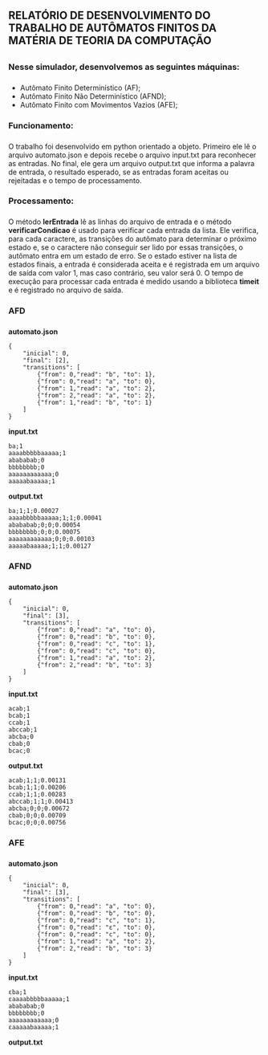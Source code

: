 ## **RELATÓRIO DE DESENVOLVIMENTO DO TRABALHO DE AUTÔMATOS FINITOS DA MATÉRIA DE TEORIA DA COMPUTAÇÃO** <h2>


### Nesse simulador, desenvolvemos as seguintes máquinas: <h3>
* Autômato Finito Determinístico (AF);
* Autômato Finito Não Determinístico (AFND);
* Autômato Finito com Movimentos Vazios (AFE);

### Funcionamento: <h3>
  O trabalho foi desenvolvido em python orientado a objeto. Primeiro ele lê o arquivo automato.json e depois recebe o arquivo input.txt para reconhecer as entradas. No final, ele gera um arquivo output.txt que informa a palavra de entrada, o resultado esperado, se as entradas foram aceitas ou rejeitadas e o tempo de processamento.

### Processamento: <h3>
  O método **lerEntrada** lê as linhas do arquivo de entrada e o método **verificarCondicao** é usado para verificar cada entrada da lista. Ele verifica, para cada caractere, as transições do autômato para determinar o próximo estado e, se o caractere não conseguir ser lido por essas transições, o autômato entra em um estado de erro. Se o estado estiver na lista de estados finais, a entrada é considerada aceita e é registrada em um arquivo de saída com valor 1, mas caso contrário, seu valor será 0. O tempo de execução para processar cada entrada é medido usando a biblioteca **timeit** e é registrado no arquivo de saída.

### AFD <h3>
**automato.json**
```
{
    "inicial": 0,
    "final": [2],
    "transitions": [
        {"from": 0,"read": "b", "to": 1}, 
        {"from": 0,"read": "a", "to": 0},
        {"from": 1,"read": "a", "to": 2},
        {"from": 2,"read": "a", "to": 2},
        {"from": 1,"read": "b", "to": 1}
    ]
}
```

**input.txt**
```
ba;1
aaaabbbbbaaaaa;1
abababab;0
bbbbbbbb;0
aaaaaaaaaaaa;0
aaaaabaaaaa;1
```

**output.txt**
```
ba;1;1;0.00027
aaaabbbbbaaaaa;1;1;0.00041
abababab;0;0;0.00054
bbbbbbbb;0;0;0.00075
aaaaaaaaaaaa;0;0;0.00103
aaaaabaaaaa;1;1;0.00127
```

### AFND <h3>
**automato.json**
```
{
    "inicial": 0,
    "final": [3],
    "transitions": [
        {"from": 0,"read": "a", "to": 0}, 
        {"from": 0,"read": "b", "to": 0},
        {"from": 0,"read": "c", "to": 1},
        {"from": 0,"read": "c", "to": 0},
        {"from": 1,"read": "a", "to": 2},
        {"from": 2,"read": "b", "to": 3}
    ]
}
```

**input.txt**
```
acab;1
bcab;1
ccab;1
abccab;1
abcba;0
cbab;0
bcac;0
```

**output.txt**
```
acab;1;1;0.00131
bcab;1;1;0.00206
ccab;1;1;0.00283
abccab;1;1;0.00413
abcba;0;0;0.00672
cbab;0;0;0.00709
bcac;0;0;0.00756
```

### AFE <h3>
**automato.json**
```
{
    "inicial": 0,
    "final": [3],
    "transitions": [
        {"from": 0,"read": "a", "to": 0}, 
        {"from": 0,"read": "b", "to": 0},
        {"from": 0,"read": "c", "to": 1},
        {"from": 0,"read": "ε", "to": 0},
        {"from": 0,"read": "c", "to": 0},
        {"from": 1,"read": "a", "to": 2},
        {"from": 2,"read": "b", "to": 3}
    ]
}
```

**input.txt**
```
εba;1
εaaaabbbbbaaaaa;1
abababab;0
bbbbbbbb;0
aaaaaaaaaaaa;0
εaaaaabaaaaa;1
```

**output.txt**
```

```
